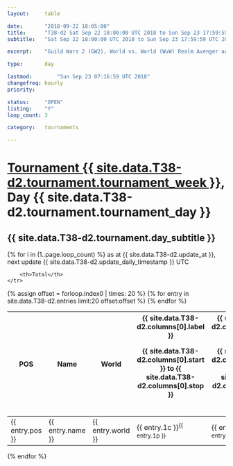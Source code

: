 ```yaml
---
layout: 	table

date: 		"2018-09-22 18:05:00"
title: 		"T38-d2 Sat Sep 22 18:00:00 UTC 2018 to Sun Sep 23 17:59:59 UTC 2018"
subtitle: 	"Sat Sep 22 18:00:00 UTC 2018 to Sun Sep 23 17:59:59 UTC 2018"

excerpt:    "Guild Wars 2 (GW2), World vs. World (WvW) Realm Avenger achivement Tournament. \"Every Kill Counts\""

type:       day

lastmod: 		"Sun Sep 23 07:16:59 UTC 2018"
changefreq: hourly
priority:   

status:     "OPEN"
listing:    "Y"
loop_count: 3

category: 	tournaments

---
```

<div class="table_header">
    <h1><a href="{{ site.data.T38-d2.tournament.week_url }}">Tournament {{ site.data.T38-d2.tournament.tournament_week }}</a>, Day {{ site.data.T38-d2.tournament.tournament_day }}</h1>
    <h2>{{ site.data.T38-d2.tournament.day_subtitle }}</h2> 
</div>

{% for i in (1..page.loop_count) %}
<span class="table_nextupdate">as at {{ site.data.T38-d2.update_at }}, next update {{ site.data.T38-d2.update_daily_timestamp }} UTC</span> 
<table class="day_table">
  <colgroup>
    <col style="width:18px">
    <col style="width:55px">
    <col style="width:55px">
    <col style="width:12px">
    <col style="width:12px">
    <col style="width:12px">
    <col style="width:12px">
    <col style="width:12px">
    <col style="width:12px">
    <col style="width:12px">
    <col style="width:12px">
    <col style="width:12px">
    <col style="width:12px">
    <col style="width:12px">
    <col style="width:12px">
    <col style="width:12px">
    <col style="width:12px">
    <col style="width:12px">
    <col style="width:12px">
    <col style="width:12px">
    <col style="width:12px">
    <col style="width:12px">
    <col style="width:12px">
    <col style="width:12px">
    <col style="width:12px">
    <col style="width:12px">
    <col style="width:12px">
    <col style="width:18px">
  </colgroup>  
  <thead>
    <tr>
        <th>POS</th>
        <th class="AlignLeft">Name</th>
        <th class="AlignLeft">World</th>

<th><div class="label">{{ site.data.T38-d2.columns[0].label }}<p class="onhover">{{ site.data.T38-d2.columns[0].start }} to {{ site.data.T38-d2.columns[0].stop }}</p></div>​</th>
<th><div class="label">{{ site.data.T38-d2.columns[1].label }}<p class="onhover">{{ site.data.T38-d2.columns[1].start }} to {{ site.data.T38-d2.columns[1].stop }}</p></div>​</th>
<th><div class="label">{{ site.data.T38-d2.columns[2].label }}<p class="onhover">{{ site.data.T38-d2.columns[2].start }} to {{ site.data.T38-d2.columns[2].stop }}</p></div>​</th>
<th><div class="label">{{ site.data.T38-d2.columns[3].label }}<p class="onhover">{{ site.data.T38-d2.columns[3].start }} to {{ site.data.T38-d2.columns[3].stop }}</p></div>​</th>
<th><div class="label">{{ site.data.T38-d2.columns[4].label }}<p class="onhover">{{ site.data.T38-d2.columns[4].start }} to {{ site.data.T38-d2.columns[4].stop }}</p></div>​</th>
<th><div class="label">{{ site.data.T38-d2.columns[5].label }}<p class="onhover">{{ site.data.T38-d2.columns[5].start }} to {{ site.data.T38-d2.columns[5].stop }}</p></div>​</th>
<th><div class="label">{{ site.data.T38-d2.columns[6].label }}<p class="onhover">{{ site.data.T38-d2.columns[6].start }} to {{ site.data.T38-d2.columns[6].stop }}</p></div>​</th>
<th><div class="label">{{ site.data.T38-d2.columns[7].label }}<p class="onhover">{{ site.data.T38-d2.columns[7].start }} to {{ site.data.T38-d2.columns[7].stop }}</p></div>​</th>
<th><div class="label">{{ site.data.T38-d2.columns[8].label }}<p class="onhover">{{ site.data.T38-d2.columns[8].start }} to {{ site.data.T38-d2.columns[8].stop }}</p></div>​</th>
<th><div class="label">{{ site.data.T38-d2.columns[9].label }}<p class="onhover">{{ site.data.T38-d2.columns[9].start }} to {{ site.data.T38-d2.columns[9].stop }}</p></div>​</th>
<th><div class="label">{{ site.data.T38-d2.columns[10].label }}<p class="onhover">{{ site.data.T38-d2.columns[10].start }} to {{ site.data.T38-d2.columns[10].stop }}</p></div>​</th>

<th><div class="label">{{ site.data.T38-d2.columns[11].label }}<p class="onhover">{{ site.data.T38-d2.columns[11].start }} to {{ site.data.T38-d2.columns[11].stop }}</p></div>​</th>
<th><div class="label">{{ site.data.T38-d2.columns[12].label }}<p class="onhover">{{ site.data.T38-d2.columns[12].start }} to {{ site.data.T38-d2.columns[12].stop }}</p></div>​</th>
<th><div class="label">{{ site.data.T38-d2.columns[13].label }}<p class="onhover">{{ site.data.T38-d2.columns[13].start }} to {{ site.data.T38-d2.columns[13].stop }}</p></div>​</th>
<th><div class="label">{{ site.data.T38-d2.columns[14].label }}<p class="onhover">{{ site.data.T38-d2.columns[14].start }} to {{ site.data.T38-d2.columns[14].stop }}</p></div>​</th>
<th><div class="label">{{ site.data.T38-d2.columns[15].label }}<p class="onhover">{{ site.data.T38-d2.columns[15].start }} to {{ site.data.T38-d2.columns[15].stop }}</p></div>​</th>
<th><div class="label">{{ site.data.T38-d2.columns[16].label }}<p class="onhover">{{ site.data.T38-d2.columns[16].start }} to {{ site.data.T38-d2.columns[16].stop }}</p></div>​</th>
<th><div class="label">{{ site.data.T38-d2.columns[17].label }}<p class="onhover">{{ site.data.T38-d2.columns[17].start }} to {{ site.data.T38-d2.columns[17].stop }}</p></div>​</th>
<th><div class="label">{{ site.data.T38-d2.columns[18].label }}<p class="onhover">{{ site.data.T38-d2.columns[18].start }} to {{ site.data.T38-d2.columns[18].stop }}</p></div>​</th>
<th><div class="label">{{ site.data.T38-d2.columns[19].label }}<p class="onhover">{{ site.data.T38-d2.columns[19].start }} to {{ site.data.T38-d2.columns[19].stop }}</p></div>​</th>
<th><div class="label">{{ site.data.T38-d2.columns[20].label }}<p class="onhover">{{ site.data.T38-d2.columns[20].start }} to {{ site.data.T38-d2.columns[20].stop }}</p></div>​</th>

<th><div class="label">{{ site.data.T38-d2.columns[21].label }}<p class="onhover">{{ site.data.T38-d2.columns[21].start }} to {{ site.data.T38-d2.columns[21].stop }}</p></div>​</th>
<th><div class="label">{{ site.data.T38-d2.columns[22].label }}<p class="onhover">{{ site.data.T38-d2.columns[22].start }} to {{ site.data.T38-d2.columns[22].stop }}</p></div>​</th>
<th><div class="label">{{ site.data.T38-d2.columns[23].label }}<p class="onhover">{{ site.data.T38-d2.columns[23].start }} to {{ site.data.T38-d2.columns[23].stop }}</p></div>​</th>

        <th>Total</th>
    </tr>
  </thead>
  {% assign offset = forloop.index0 | times: 20 %}
<tbody>
{% for entry in site.data.T38-d2.entries limit:20 offset:offset %}
  <tr>
    <td class="pl{{ entry.pos }}">{{ entry.pos }}</td>
    <td class="AlignLeft">{{ entry.name }}</td>
    <td class="AlignLeft">{{ entry.world }}</td>
    <td class="pl{{ entry.1p }}">{{ entry.1c }}<sup>{{ entry.1p }}</sup></td>
    <td class="pl{{ entry.2p }}">{{ entry.2c }}<sup>{{ entry.2p }}</sup></td>
    <td class="pl{{ entry.3p }}">{{ entry.3c }}<sup>{{ entry.3p }}</sup></td>
    <td class="pl{{ entry.4p }}">{{ entry.4c }}<sup>{{ entry.4p }}</sup></td>
    <td class="pl{{ entry.5p }}">{{ entry.5c }}<sup>{{ entry.5p }}</sup></td>
    <td class="pl{{ entry.6p }}">{{ entry.6c }}<sup>{{ entry.6p }}</sup></td>
    <td class="pl{{ entry.7p }}">{{ entry.7c }}<sup>{{ entry.7p }}</sup></td>
    <td class="pl{{ entry.8p }}">{{ entry.8c }}<sup>{{ entry.8p }}</sup></td>
    <td class="pl{{ entry.9p }}">{{ entry.9c }}<sup>{{ entry.9p }}</sup></td>
    <td class="pl{{ entry.10p }}">{{ entry.10c }}<sup>{{ entry.10p }}</sup></td>
    <td class="pl{{ entry.11p }}">{{ entry.11c }}<sup>{{ entry.11p }}</sup></td>
    <td class="pl{{ entry.12p }}">{{ entry.12c }}<sup>{{ entry.12p }}</sup></td>
    <td class="pl{{ entry.13p }}">{{ entry.13c }}<sup>{{ entry.13p }}</sup></td>
    <td class="pl{{ entry.14p }}">{{ entry.14c }}<sup>{{ entry.14p }}</sup></td>
    <td class="pl{{ entry.15p }}">{{ entry.15c }}<sup>{{ entry.15p }}</sup></td>
    <td class="pl{{ entry.16p }}">{{ entry.16c }}<sup>{{ entry.16p }}</sup></td>
    <td class="pl{{ entry.17p }}">{{ entry.17c }}<sup>{{ entry.17p }}</sup></td>
    <td class="pl{{ entry.18p }}">{{ entry.18c }}<sup>{{ entry.18p }}</sup></td>
    <td class="pl{{ entry.19p }}">{{ entry.19c }}<sup>{{ entry.19p }}</sup></td>
    <td class="pl{{ entry.20p }}">{{ entry.20c }}<sup>{{ entry.20p }}</sup></td>
    <td class="pl{{ entry.21p }}">{{ entry.21c }}<sup>{{ entry.21p }}</sup></td>
    <td class="pl{{ entry.22p }}">{{ entry.22c }}<sup>{{ entry.22p }}</sup></td>
    <td class="pl{{ entry.23p }}">{{ entry.23c }}<sup>{{ entry.23p }}</sup></td>
    <td class="pl{{ entry.24p }}">{{ entry.24c }}<sup>{{ entry.24p }}</sup></td>
    <td>{{ entry.total }}</td>
  </tr>
{% endfor %}  
</tbody>
</table>
<div class="leaderboard"></div>
{% endfor %}

<div class="commentary">
</div>



